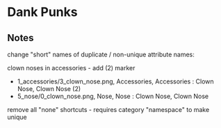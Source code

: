 # Dank Punks

## Notes

change "short" names of duplicate / non-unique attribute names:

clown noses in accessories - add (2) marker

- 1_accessories/3_clown_nose.png, Accessories, Accessories : Clown Nose, Clown Nose (2)
- 5_nose/0_clown_nose.png, Nose, Nose : Clown Nose, Clown Nose



remove all "none" shortcuts  - requires category "namespace" to make unique


